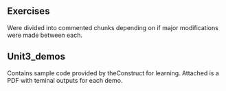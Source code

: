 ## Exercises
Were divided into commented chunks depending on if major modifications were made between each. 
## Unit3_demos
Contains sample code provided by theConstruct for learning. Attached is a PDF with teminal outputs for each demo. 
